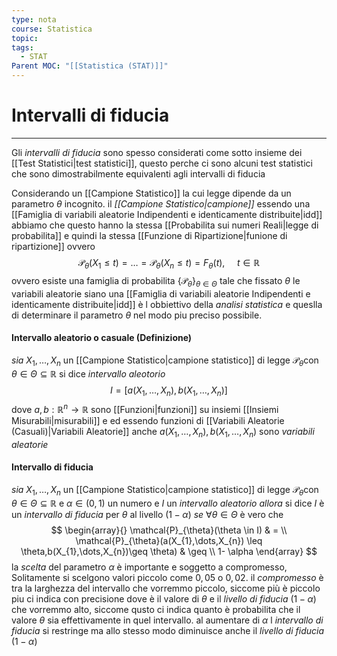 ```yaml
---
type: nota
course: Statistica
topic: 
tags:
  - STAT
Parent MOC: "[[Statistica (STAT)]]"
---
```

# Intervalli di fiducia
---
Gli _intervalli di fiducia_ sono spesso considerati come sotto insieme dei [[Test Statistici|test statistici]], questo perche ci sono alcuni test statistici che sono dimostrabilmente equivalenti agli intervalli di fiducia


Considerando un [[Campione Statistico]]  la cui legge dipende da un parametro $\theta$ incognito. il _[[Campione Statistico|campione]]_ essendo una [[Famiglia di variabili aleatorie Indipendenti e identicamente distribuite|idd]] abbiamo che questo hanno  la stessa [[Probabilita sui numeri Reali|legge di probabilita]] e quindi la stessa [[Funzione di Ripartizione|funione di ripartizione]] ovvero $$\mathcal{P}_{\theta}(X_{1}\leq t)= \dots=\mathcal{P}_{\theta}(X_{n}\leq t)= F_{\theta}(t), \ \ \ \ \ t \in  \mathbb{R}$$ovvero esiste una famiglia di probabilita $\{ \mathcal{P}_{\theta} \}_{\theta \in \Theta}$ tale che fissato $\theta$ le variabili aleatorie siano una [[Famiglia di variabili aleatorie Indipendenti e identicamente distribuite|idd]] 
è l obbiettivo della _analisi statistica_ e queslla di determinare il parametro $\theta$ nel modo piu preciso possibile.


#### Intervallo aleatorio o casuale (Definizione)
_sia_ $X_{1},\dots,X_{n}$ un [[Campione Statistico|campione statistico]] di legge $\mathcal{P}_{\theta}$con $\theta \in \Theta \subseteq \mathbb{R}$ si dice  _intervallo aleotorio_ $$I=[a( X_{1},\dots,X_{n}),b(X_{1},\dots,X_{n})]$$ dove $a,b: \mathbb{R}^{n} \rightarrow \mathbb{R}$ sono [[Funzioni|funzioni]] su insiemi [[Insiemi Misurabili|misurabili]] e ed essendo funzioni di [[Variabili Aleatorie (Casuali)|Variabili Aleatorie]] anche $a( X_{1},\dots,X_{n}),b(X_{1},\dots,X_{n})$ sono _variabili aleatorie_

#### Intervallo di fiducia
_sia_  $X_{1},\dots,X_{n}$ un [[Campione Statistico|campione statistico]] di legge $\mathcal{P}_{\theta}$con $\theta \in \Theta \subseteq \mathbb{R}$ e $\alpha \in (0,1)$ un numero e $I$ un _intervallo aleatorio_ 
_allora_ si dice $I$ è un _intervallo di fiducia_ per $\theta$ al livello $(1-\alpha)$
_se_ $\forall  \theta \in  \Theta$  è vero che$$
\begin{array}{}
\mathcal{P}_{\theta}(\theta \in  I) & = \\
 \mathcal{P}_{\theta}(a(X_{1},\dots,X_{n}) \leq \theta,b(X_{1},\dots,X_{n})\geq \theta)  & \geq \\
 1- \alpha
\end{array}
$$
la _scelta_ del parametro $\alpha$ è importante e soggetto a compromesso, Solitamente si scelgono valori piccolo come $0,05$ o $0,02$.
il _compromesso_ è tra la larghezza del intervallo che vorremmo piccolo, siccome più è piccolo piu ci indica con precisione dove è il valore di $\theta$ e il _livello di fiducia_ ($1-\alpha$) che vorremmo alto, siccome qusto ci indica quanto è probabilita che il valore $\theta$ sia effettivamente in quel intervallo.
al aumentare di $\alpha$ l _intervallo di fiducia_ si restringe ma allo stesso modo diminuisce anche il _livello di fiducia_ $(1-\alpha)$ 



